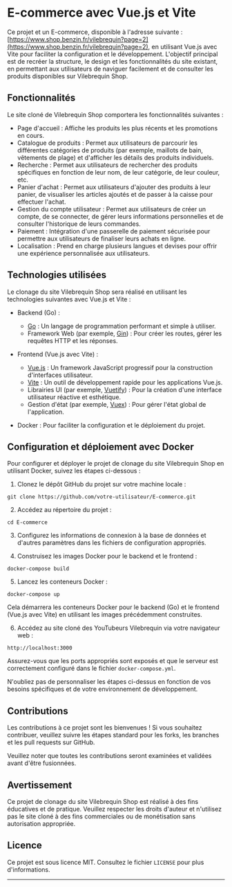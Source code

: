 # E-commerce avec Vue.js et Vite

Ce projet et un E-commerce, disponible à l'adresse suivante : [https://www.shop.benzin.fr/vilebrequin?page=2](https://www.shop.benzin.fr/vilebrequin?page=2), en utilisant Vue.js avec Vite pour faciliter la configuration et le développement. L'objectif principal est de recréer la structure, le design et les fonctionnalités du site existant, en permettant aux utilisateurs de naviguer facilement et de consulter les produits disponibles sur Vilebrequin Shop.

## Fonctionnalités

Le site cloné de Vilebrequin Shop comportera les fonctionnalités suivantes :

- Page d'accueil : Affiche les produits les plus récents et les promotions en cours.
- Catalogue de produits : Permet aux utilisateurs de parcourir les différentes catégories de produits (par exemple, maillots de bain, vêtements de plage) et d'afficher les détails des produits individuels.
- Recherche : Permet aux utilisateurs de rechercher des produits spécifiques en fonction de leur nom, de leur catégorie, de leur couleur, etc.
- Panier d'achat : Permet aux utilisateurs d'ajouter des produits à leur panier, de visualiser les articles ajoutés et de passer à la caisse pour effectuer l'achat.
- Gestion du compte utilisateur : Permet aux utilisateurs de créer un compte, de se connecter, de gérer leurs informations personnelles et de consulter l'historique de leurs commandes.
- Paiement : Intégration d'une passerelle de paiement sécurisée pour permettre aux utilisateurs de finaliser leurs achats en ligne.
- Localisation : Prend en charge plusieurs langues et devises pour offrir une expérience personnalisée aux utilisateurs.

## Technologies utilisées

Le clonage du site Vilebrequin Shop sera réalisé en utilisant les technologies suivantes avec Vue.js et Vite :

- Backend (Go) :
  - [Go](https://golang.org/) : Un langage de programmation performant et simple à utiliser.
  - Framework Web (par exemple, [Gin](https://github.com/gin-gonic/gin)) : Pour créer les routes, gérer les requêtes HTTP et les réponses.

- Frontend (Vue.js avec Vite) :
  - [Vue.js](https://vuejs.org/) : Un framework JavaScript progressif pour la construction d'interfaces utilisateur.
  - [Vite](https://vitejs.dev/) : Un outil de développement rapide pour les applications Vue.js.
  - Librairies UI (par exemple, [Vuetify](https://vuetifyjs.com/)) : Pour la création d'une interface utilisateur réactive et esthétique.
  - Gestion d'état (par exemple, [Vuex](https://vuex.vuejs.org/)) : Pour gérer l'état global de l'application.

- Docker : Pour faciliter la configuration et le déploiement du projet.

## Configuration et déploiement avec Docker

Pour configurer et déployer le projet de clonage du site Vilebrequin Shop en utilisant Docker, suivez les étapes ci-dessous :

1. Clonez le dépôt GitHub du projet sur votre machine locale :



```shell
git clone https://github.com/votre-utilisateur/E-commerce.git
```

2. Accédez au répertoire du projet :

```shell
cd E-commerce
```

3. Configurez les informations de connexion à la base de données et d'autres paramètres dans les fichiers de configuration appropriés.

4. Construisez les images Docker pour le backend et le frontend :

```shell
docker-compose build
```

5. Lancez les conteneurs Docker :

```shell
docker-compose up
```

Cela démarrera les conteneurs Docker pour le backend (Go) et le frontend (Vue.js avec Vite) en utilisant les images précédemment construites.

6. Accédez au site cloné des YouTubeurs Vilebrequin via votre navigateur web :

```
http://localhost:3000
```

Assurez-vous que les ports appropriés sont exposés et que le serveur est correctement configuré dans le fichier `docker-compose.yml`.

N'oubliez pas de personnaliser les étapes ci-dessus en fonction de vos besoins spécifiques et de votre environnement de développement.

## Contributions

Les contributions à ce projet sont les bienvenues ! Si vous souhaitez contribuer, veuillez suivre les étapes standard pour les forks, les branches et les pull requests sur GitHub.

Veuillez noter que toutes les contributions seront examinées et validées avant d'être fusionnées.

## Avertissement

Ce projet de clonage du site Vilebrequin Shop est réalisé à des fins éducatives et de pratique. Veuillez respecter les droits d'auteur et n'utilisez pas le site cloné à des fins commerciales ou de monétisation sans autorisation appropriée.

## Licence

Ce projet est sous licence MIT. Consultez le fichier `LICENSE` pour plus d'informations.

---
